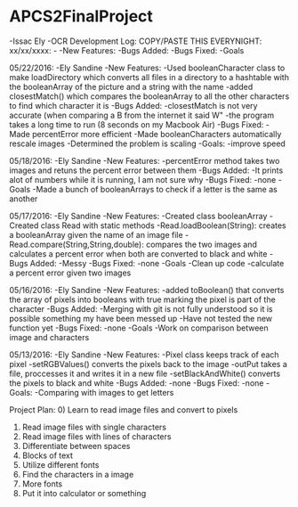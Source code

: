 # APCS2FinalProject
-Issac Ely
-OCR
Development Log:
COPY/PASTE THIS EVERYNIGHT:
xx/xx/xxxx:
-<Name>
-New Features:
-Bugs Added:
-Bugs Fixed:
-Goals

05/22/2016:
-Ely Sandine
-New Features:
-Used booleanCharacter class to make loadDirectory which converts all files in a directory to a hashtable with the booleanArray of the picture and a string with the name
-added closestMatch() which compares the booleanArray to all the other characters to find which character it is
-Bugs Added:
-closestMatch is not very accurate (when comparing a B from the internet it said W"
-the program takes a long time to run (8 seconds on my Macbook Air)
-Bugs Fixed:
-Made percentError more efficient
-Made booleanCharacters automatically rescale images
-Determined the problem is scaling
-Goals:
-improve speed

05/18/2016:
-Ely Sandine
-New Features:
-percentError method takes two images and retuns the percent error between them
-Bugs Added:
-It prints alot of numbers while it is running, I am not sure why
-Bugs Fixed:
-none
-Goals
-Made a bunch of booleanArrays to check if a letter is the same as another

05/17/2016:
-Ely Sandine
-New Features:
-Created class booleanArray
-Created class Read with static methods
-Read.loadBoolean(String): creates a booleanArray given the name of an image file
-Read.compare(String,String,double): compares the two images and calculates a percent error when both are converted to black and white
-Bugs Added:
-Messy
-Bugs Fixed:
-none
-Goals
-Clean up code
-calculate a percent error given two images

05/16/2016:
-Ely Sandine
-New Features:
-added toBoolean() that converts the array of pixels into booleans with true marking the pixel is part of the character
-Bugs Added:
-Merging with git is not fully understood so it is possible something my have been messed up
-Have not tested the new function yet
-Bugs Fixed:
-none
-Goals
-Work on comparison between image and characters

05/13/2016:
-Ely Sandine
-New Features:
-Pixel class keeps track of each pixel
-setRGBValues() converts the pixels back to the image
-outPut takes a file, proccesses it and writes it in a new file
-setBlackAndWhite() converts the pixels to black and white
-Bugs Added:
-none
-Bugs Fixed:
-none
-Goals:
-Comparing with images to get letters

Project Plan:
0) Learn to read image files and convert to pixels
1) Read image files with single characters
2) Read image files with lines of characters
3) Differentiate between spaces
4) Blocks of text
5) Utilize different fonts
6) Find the characters in a image
7) More fonts
8) Put it into calculator or something